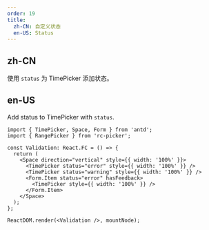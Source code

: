 ```yaml
---
order: 19
title:
  zh-CN: 自定义状态
  en-US: Status
---
```


## zh-CN

使用 `status` 为 TimePicker 添加状态。

## en-US

Add status to TimePicker with `status`.

```tsx
import { TimePicker, Space, Form } from 'antd';
import { RangePicker } from 'rc-picker';

const Validation: React.FC = () => {
  return (
    <Space direction="vertical" style={{ width: '100%' }}>
      <TimePicker status="error" style={{ width: '100%' }} />
      <TimePicker status="warning" style={{ width: '100%' }} />
      <Form.Item status="error" hasFeedback>
        <TimePicker style={{ width: '100%' }} />
      </Form.Item>
    </Space>
  );
};

ReactDOM.render(<Validation />, mountNode);
```
